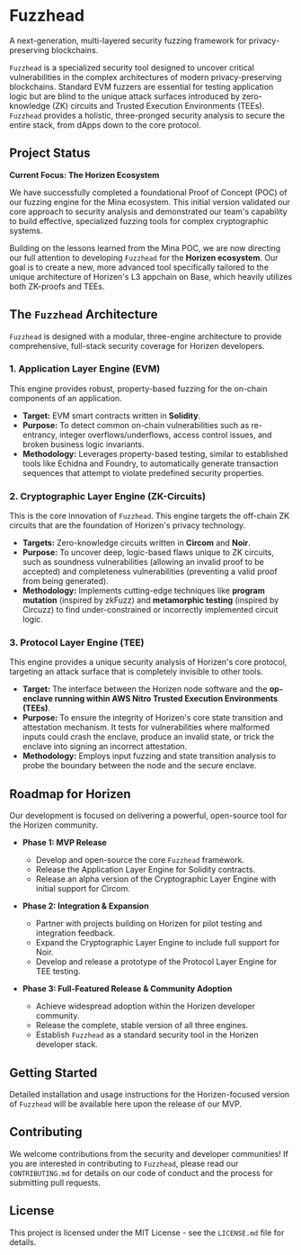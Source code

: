 # Fuzzhead

A next-generation, multi-layered security fuzzing framework for privacy-preserving blockchains.

`Fuzzhead` is a specialized security tool designed to uncover critical vulnerabilities in the complex architectures of modern privacy-preserving blockchains. Standard EVM fuzzers are essential for testing application logic but are blind to the unique attack surfaces introduced by zero-knowledge (ZK) circuits and Trusted Execution Environments (TEEs). `Fuzzhead` provides a holistic, three-pronged security analysis to secure the entire stack, from dApps down to the core protocol.

## Project Status

**Current Focus: The Horizen Ecosystem**

We have successfully completed a foundational Proof of Concept (POC) of our fuzzing engine for the Mina ecosystem. This initial version validated our core approach to security analysis and demonstrated our team's capability to build effective, specialized fuzzing tools for complex cryptographic systems.

Building on the lessons learned from the Mina POC, we are now directing our full attention to developing `Fuzzhead` for the **Horizen ecosystem**. Our goal is to create a new, more advanced tool specifically tailored to the unique architecture of Horizen's L3 appchain on Base, which heavily utilizes both ZK-proofs and TEEs.

## The `Fuzzhead` Architecture

`Fuzzhead` is designed with a modular, three-engine architecture to provide comprehensive, full-stack security coverage for Horizen developers.

### 1. Application Layer Engine (EVM)

This engine provides robust, property-based fuzzing for the on-chain components of an application.
*   **Target:** EVM smart contracts written in **Solidity**.
*   **Purpose:** To detect common on-chain vulnerabilities such as re-entrancy, integer overflows/underflows, access control issues, and broken business logic invariants.
*   **Methodology:** Leverages property-based testing, similar to established tools like Echidna and Foundry, to automatically generate transaction sequences that attempt to violate predefined security properties.

### 2. Cryptographic Layer Engine (ZK-Circuits)

This is the core innovation of `Fuzzhead`. This engine targets the off-chain ZK circuits that are the foundation of Horizen's privacy technology.
*   **Targets:** Zero-knowledge circuits written in **Circom** and **Noir**.
*   **Purpose:** To uncover deep, logic-based flaws unique to ZK circuits, such as soundness vulnerabilities (allowing an invalid proof to be accepted) and completeness vulnerabilities (preventing a valid proof from being generated).
*   **Methodology:** Implements cutting-edge techniques like **program mutation** (inspired by zkFuzz) and **metamorphic testing** (inspired by Circuzz) to find under-constrained or incorrectly implemented circuit logic.

### 3. Protocol Layer Engine (TEE)

This engine provides a unique security analysis of Horizen's core protocol, targeting an attack surface that is completely invisible to other tools.
*   **Target:** The interface between the Horizen node software and the **op-enclave running within AWS Nitro Trusted Execution Environments (TEEs)**.
*   **Purpose:** To ensure the integrity of Horizen's core state transition and attestation mechanism. It tests for vulnerabilities where malformed inputs could crash the enclave, produce an invalid state, or trick the enclave into signing an incorrect attestation.
*   **Methodology:** Employs input fuzzing and state transition analysis to probe the boundary between the node and the secure enclave.

## Roadmap for Horizen

Our development is focused on delivering a powerful, open-source tool for the Horizen community.

*   **Phase 1: MVP Release**
    *   Develop and open-source the core `Fuzzhead` framework.
    *   Release the Application Layer Engine for Solidity contracts.
    *   Release an alpha version of the Cryptographic Layer Engine with initial support for Circom.

*   **Phase 2: Integration & Expansion**
    *   Partner with projects building on Horizen for pilot testing and integration feedback.
    *   Expand the Cryptographic Layer Engine to include full support for Noir.
    *   Develop and release a prototype of the Protocol Layer Engine for TEE testing.

*   **Phase 3: Full-Featured Release & Community Adoption**
    *   Achieve widespread adoption within the Horizen developer community.
    *   Release the complete, stable version of all three engines.
    *   Establish `Fuzzhead` as a standard security tool in the Horizen developer stack.

## Getting Started

Detailed installation and usage instructions for the Horizen-focused version of `Fuzzhead` will be available here upon the release of our MVP.

## Contributing

We welcome contributions from the security and developer communities! If you are interested in contributing to `Fuzzhead`, please read our `CONTRIBUTING.md` for details on our code of conduct and the process for submitting pull requests.

## License

This project is licensed under the MIT License - see the `LICENSE.md` file for details.
